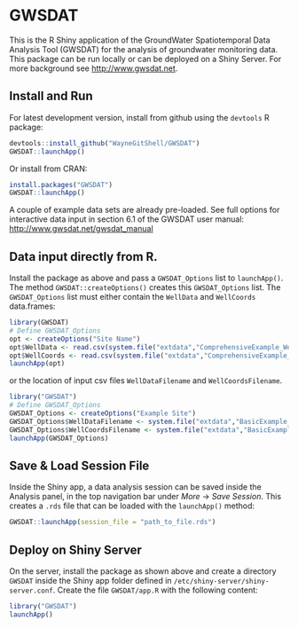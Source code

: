 # GWSDAT

This is the R Shiny application of the GroundWater Spatiotemporal Data Analysis Tool (GWSDAT) for the analysis of groundwater monitoring data. This package can be run locally or can be deployed on a Shiny Server. For more background see <http://www.gwsdat.net>. 
<!--- supporting multiple data sets and users, and a stand-alone mode (Excel Mode), which is limited to a single data set.and --->

## Install and Run

For latest development version, install from github using the `devtools` R package:

```r
devtools::install_github("WayneGitShell/GWSDAT")
GWSDAT::launchApp()
```

Or install from CRAN: 

```r
install.packages("GWSDAT")
GWSDAT::launchApp()
```
A couple of example data sets are already pre-loaded. See full options for interactive data input in section 6.1 of the GWSDAT user manual: <http://www.gwsdat.net/gwsdat_manual>

## Data input directly from R. 
<!---#The Stand-Alone Mode provides a slim version of the UI for exploring a single data set.  --->
Install the package as above and pass a `GWSDAT_Options` list to `launchApp()`. The method `GWSDAT::createOptions()` creates this `GWSDAT_Options` list. The `GWSDAT_Options` list must either contain the `WellData` and `WellCoords` data.frames: 

```r
library(GWSDAT)
# Define GWSDAT_Options
opt <- createOptions("Site Name")
opt$WellData <- read.csv(system.file("extdata","ComprehensiveExample_WellData.csv",package="GWSDAT"))
opt$WellCoords <- read.csv(system.file("extdata","ComprehensiveExample_WellCoords.csv",package="GWSDAT"))
launchApp(opt)
``` 
or the location of input csv files `WellDataFilename` and `WellCoordsFilename`. 

```r
library("GWSDAT")
# Define GWSDAT_Options
GWSDAT_Options <- createOptions("Example Site")
GWSDAT_Options$WellDataFilename <- system.file("extdata","BasicExample_WellData.csv",package="GWSDAT")
GWSDAT_Options$WellCoordsFilename <- system.file("extdata","BasicExample_WellCoords.csv",package="GWSDAT")
launchApp(GWSDAT_Options)
```
<!---
The `GWSDAT_Options` list must define the elements `WellDataFilename` and `WellCoordsFilename`. The method `GWSDAT::createOptions()` creates this `GWSDAT_Options` list.

```r
library(GWSDAT)
# Define GWSDAT_Options
opt <- createOptions("Site Name")
opt$WellDataFilename <- 'path_to_concentration_file'
opt$WellCoordsFilename <- 'path_to_well_coordinate_file'
launchApp(opt)
```
--->

## Save & Load Session File

Inside the Shiny app, a data analysis session can be saved inside the Analysis panel, in the top navigation bar under _More_ -> _Save Session_. This creates a `.rds` file that can be loaded with the `launchApp()` method:


```r
GWSDAT::launchApp(session_file = "path_to_file.rds")
``` 


## Deploy on Shiny Server

On the server, install the package as shown above and create a directory `GWSDAT` inside the Shiny app folder defined in `/etc/shiny-server/shiny-server.conf`. Create the file `GWSDAT/app.R` with the following content:

```r
library("GWSDAT")
launchApp()
```

